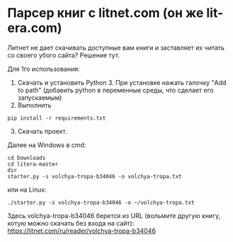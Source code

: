 Парсер книг с litnet.com (он же lit-era.com) 
===================

Литнет не дает скачивать доступные вам книги и заставляет их читать со своего убого сайта? Решение тут.

Для 1го использования:
1. Скачать и установить Python 3. При установке нажать галочку "Add to path" (добавить python в переменные среды, что сделает его запускаемым)
2. Выполнить
```
pip install -r requirements.txt
```
3. Скачать проект. 

Далее на Windows в cmd:
```
cd Downloads
cd litera-master
dir
starter.py -s volchya-tropa-b34046 -o volchya-tropa.txt
```

или на Linux:
```
./starter.py -s volchya-tropa-b34046 -o ~/volchya-tropa.txt
```

Здесь volchya-tropa-b34046 берется из URL (вольмите другую книгу, котую можно скачать без входа на сайт):
https://litnet.com/ru/reader/volchya-tropa-b34046
